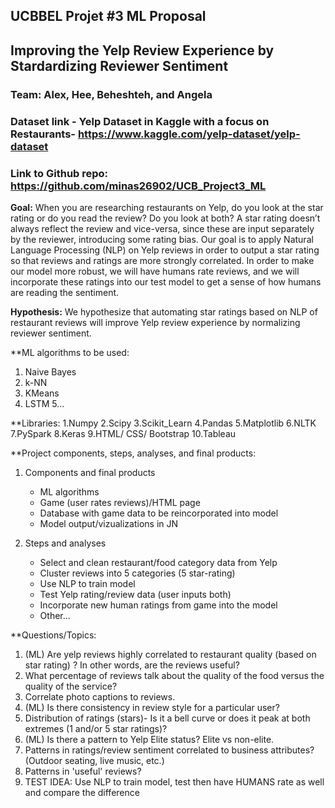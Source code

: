 ## UCBBEL Projet #3 ML Proposal

## Improving the Yelp Review Experience by Stardardizing Reviewer Sentiment

### Team: Alex, Hee, Beheshteh, and Angela

### Dataset link - Yelp Dataset in Kaggle with a focus on Restaurants- https://www.kaggle.com/yelp-dataset/yelp-dataset

### Link to Github repo: https://github.com/minas26902/UCB_Project3_ML

**Goal:** When you are researching restaurants on Yelp, do you look at the star rating or do you read the review? Do you look at both? A star rating doesn’t always reflect the review and vice-versa, since these are input separately by the reviewer, introducing some rating bias. Our goal is to apply Natural Language Processing (NLP) on Yelp reviews in order to output a star rating so that reviews and ratings are more strongly correlated. In order to make our model more robust, we will have humans rate reviews, and we will incorporate these ratings into our test model to get a sense of how humans are reading the sentiment.

**Hypothesis:** We hypothesize that automating star ratings based on NLP of restaurant reviews will improve Yelp review experience by normalizing reviewer sentiment.

**ML algorithms to be used:
  1. Naive Bayes
  2. k-NN
  3. KMeans
  4. LSTM
  5...
  
 **Libraries:
 1.Numpy
 2.Scipy
 3.Scikit_Learn
 4.Pandas
 5.Matplotlib
 6.NLTK
 7.PySpark
 8.Keras
 9.HTML/ CSS/ Bootstrap
 10.Tableau
 
**Project components, steps, analyses, and final products:
  1. Components and final products 
      * ML algorithms
      * Game (user rates reviews)/HTML page
      * Database with game data to be reincorporated into model
      * Model output/vizualizations in JN

  2. Steps and analyses
      * Select and clean restaurant/food category data from Yelp
      * Cluster reviews into 5 categories (5 star-rating)
      * Use NLP to train model
      * Test Yelp rating/review data (user inputs both)
      * Incorporate new human ratings from game into the model
      * Other...

**Questions/Topics:

1. (ML) Are yelp reviews highly correlated to restaurant quality (based on star rating) ? In other words, are the reviews useful? 
2. What percentage of reviews talk about the quality of the food versus the quality of the service?
3. Correlate photo captions to reviews.
4. (ML) Is there consistency in review style for a particular user?
5. Distribution of  ratings (stars)- Is it a bell curve or does it peak at both extremes (1 and/or 5 star ratings)?
6. (ML) Is there a pattern to Yelp Elite status? Elite vs non-elite.
7. Patterns in ratings/review sentiment correlated to business attributes? (Outdoor seating, live music, etc.)
8. Patterns in 'useful' reviews?
9. TEST IDEA: Use NLP to train model, test then have HUMANS rate as well and compare the difference

